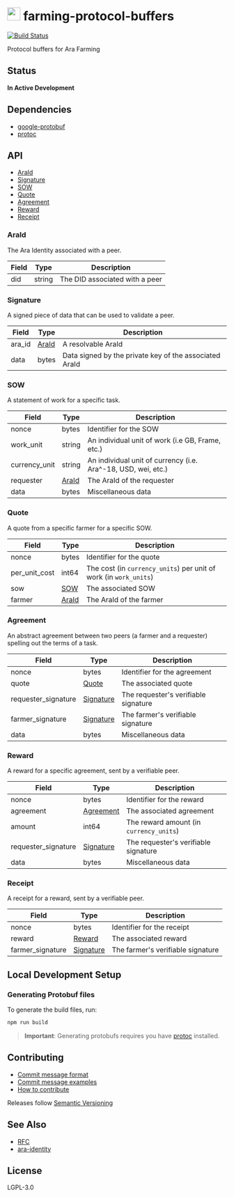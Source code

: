 <img src="https://github.com/arablocks/farming-protocol-buffers/blob/master/ara.png" width="30" height="30" /> farming-protocol-buffers
========

[![Build Status](https://travis-ci.com/AraBlocks/farming-protocol-buffers.svg?token=6WjTyCg41y8MBmCzro5x&branch=master)](https://travis-ci.com/AraBlocks/farming-protocol-buffers)

Protocol buffers for Ara Farming

## Status
**In Active Development**

## Dependencies
- [google-protobuf](https://www.npmjs.com/package/google-protobuf)
- [protoc](https://github.com/protocolbuffers/protobuf/releases)

## API
* [AraId](#araid)
* [Signature](#signature)
* [SOW](#sow)
* [Quote](#quote)
* [Agreement](#agreement)
* [Reward](#reward)
* [Receipt](#receipt)

### AraId <a name="araid"></a>
The Ara Identity associated with a peer.

| Field | Type | Description |
| ----- | ---- | ----------- |
| did | string | The DID associated with a peer |

### Signature <a name="signature"></a>
A signed piece of data that can be used to validate a peer.

| Field | Type | Description |
| ----- | ---- | ----------- |
| ara_id | [AraId](#araid) | A resolvable AraId |
| data | bytes | Data signed by the private key of the associated AraId |

### SOW <a name="sow"></a>
A statement of work for a specific task.

| Field | Type | Description |
| ----- | ---- | ----------- |
| nonce | bytes | Identifier for the SOW |
| work_unit | string | An individual unit of work (i.e GB, Frame, etc.) |
| currency_unit | string | An individual unit of currency (i.e. Ara^-18, USD, wei, etc.) |
| requester | [AraId](#araid) | The AraId of the requester |
| data | bytes | Miscellaneous data |

### Quote <a name="quote"></a>
A quote from a specific farmer for a specific SOW.

| Field | Type | Description |
| ----- | ---- | ----------- |
| nonce | bytes | Identifier for the quote |
| per_unit_cost | int64 | The cost (in `currency_units`) per unit of work (in `work_units`) |
| sow | [SOW](#sow) | The associated SOW |
| farmer | [AraId](#araid) | The AraId of the farmer |

### Agreement <a name="agreement"></a>
An abstract agreement between two peers (a farmer and a requester) spelling out the terms of a task.

| Field | Type | Description |
| ----- | ---- | ----------- |
| nonce | bytes | Identifier for the agreement |
| quote | [Quote](#quote) | The associated quote |
| requester_signature | [Signature](#signature) | The requester's verifiable signature |
| farmer_signature | [Signature](#signature) | The farmer's verifiable signature |
| data | bytes | Miscellaneous data |

### Reward <a name="reward"></a>
A reward for a specific agreement, sent by a verifiable peer.

| Field | Type | Description |
| ----- | ---- | ----------- |
| nonce | bytes | Identifier for the reward |
| agreement | [Agreement](#agreement) | The associated agreement |
| amount | int64 | The reward amount (in `currency_units`) |
| requester_signature | [Signature](#signature) | The requester's verifiable signature |
| data | bytes | Miscellaneous data |

### Receipt <a name="receipt"></a>
A receipt for a reward, sent by a verifiable peer.

| Field | Type | Description |
| ----- | ---- | ----------- |
| nonce | bytes | Identifier for the receipt |
| reward | [Reward](#reward) | The associated reward |
| farmer_signature | [Signature](#signature) | The farmer's verifiable signature |

## Local Development Setup
### Generating Protobuf files

To generate the build files, run:

```sh
npm run build
```

> **Important**: Generating protobufs requires you have [protoc](https://github.com/protocolbuffers/protobuf/releases) installed.

## Contributing
- [Commit message format](/.github/COMMIT_FORMAT.md)
- [Commit message examples](/.github/COMMIT_FORMAT_EXAMPLES.md)
- [How to contribute](/.github/CONTRIBUTING.md)

Releases follow [Semantic Versioning](https://semver.org/)

## See Also
- [RFC](https://github.com/AraBlocks/RFCs/blob/c110d3a8bc5fbdc7f331853667ce780f012a2244/text/0000-afp.md)
- [ara-identity](https://github.com/AraBlocks/ara-identity) 

## License
LGPL-3.0
